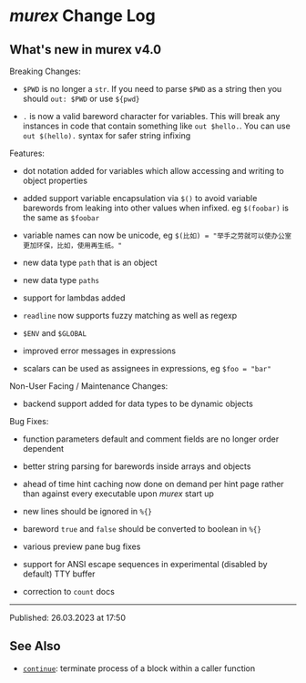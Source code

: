 # _murex_ Change Log

## What's new in murex v4.0

Breaking Changes:

* `$PWD` is no longer a `str`. If you need to parse `$PWD` as a string then you should `out: $PWD` or use `${pwd}`

* `.` is now a valid bareword character for variables. This will break any instances in code that contain something like `out $hello.`. You can use `out $(hello).` syntax for safer string infixing

Features:

* dot notation added for variables which allow accessing and writing to object properties

* added support variable encapsulation via `$()` to avoid variable barewords from leaking into other values when infixed. eg `$(foobar)` is the same as `$foobar`

* variable names can now be unicode, eg `$(比如) = "举手之劳就可以使办公室更加环保，比如，使用再生纸。"`

* new data type `path` that is an object

* new data type `paths`

* support for lambdas added 

* `readline` now supports fuzzy matching as well as regexp

* `$ENV` and `$GLOBAL`

* improved error messages in expressions

* scalars can be used as assignees in expressions, eg `$foo = "bar"` 

Non-User Facing / Maintenance Changes:

* backend support added for data types to be dynamic objects

Bug Fixes:

* function parameters default and comment fields are no longer order dependent

* better string parsing for barewords inside arrays and objects

* ahead of time hint caching now done on demand per hint page rather than against every executable upon _murex_ start up

* new lines should be ignored in `%{}`

* bareword `true` and `false` should be converted to boolean in `%{}`

* various preview pane bug fixes

* support for ANSI escape sequences in experimental (disabled by default) TTY buffer

* correction to `count` docs

<hr>

Published: 26.03.2023 at 17:50

## See Also

* [`continue`](../commands/continue.md):
  terminate process of a block within a caller function